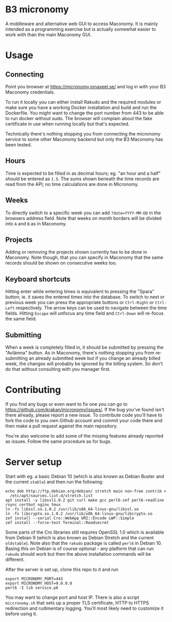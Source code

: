# B3 micronomy

A middleware and alternative web GUI to access Maconomy. It is mainly
intended as a programming exercise but is actually somewhat easier to
work with than the main Maconomy GUI.

# Usage

## Connecting

Point you browser at https://micronomy.jonaseel.se/ and log in with
your B3 Maconomy credentials.

To run it locally you can either install Rakudo and the required
modules or make sure you have a working Docker installation and build
and run the Dockerfile. You might want to change the port number from
443 to be able to run docker without sudo. The browser will complain
about the fake certificate in use when running locally but that's
expected.

Technically there's nothing stopping you from connecting the micronomy
service to some other Maconomy backend but only the B3 Maconomy has
been tested.

## Hours

Time is expected to be filled in as decimal hours; eg. "an hour and a
half" should be entered as `1.5`. The sums shown beneath the time
records are read from the API; no time calculations are done in
Micronomy.

## Weeks

To directly switch to a specific week you can add `?date=YYYY-MM-DD`
in the browsers address field. Note that weeks on month borders will
be divided into `A` and `B` as in Maconomy.

## Projects

Adding or removing the projects shown currently has to be done in
Maconomy. Note though, that you can specify in Maconomy that the same
records should be shown on consecutive weeks too.

## Keyboard shortcuts

Hitting enter while entering times is equivalent to pressing the
"Spara" button; ie. it saves the entered times into the database. To
switch to next or previous week you can press the appropriate buttons
or `Ctrl-Right` or `Ctrl-Left` respectively. The arrow keys can be
used to navigate between the time fields. Hitting `Escape` will
unfocus any time field and `Ctrl-Down` will re-focus the same field.

## Submitting

When a week is completely filled in, it should be submitted by
pressing the "Avlämna" button. As in Maconomy, there's nothing
stopping you from re-submitting an already submitted week but if you
change an already billed week, the changes will probably be ignored by
the billing system. So don't do that without consulting with you
manager first.

# Contributing

If you find any bugs or even want to fix one you can go to
https://github.com/krakan/micronomy/issues/. If the bug you've found
isn't there already, please report a new issue. To contribute code
you'll have to fork the code to you own Github account and commit your
code there and then make a pull request against the main repository.

You're also welcome to add some of the missing features already
reported as issues. Follow the same procedure as for bugs.

# Server setup

Start with eg. a basic Debian 10 (which is also known as Debian Buster
and the current `stable`) and then run the following:

```
echo deb http://ftp.debian.org/debian/ stretch main non-free contrib >
  /etc/apt/sources.list.d/stretch.list
apt install -y libssl1.0.2 git curl make gcc perl6-zef perl6-readline rsync certbot nginx tmux
ln -fs libssl.so.1.0.2 /usr/lib/x86_64-linux-gnu/libssl.so
ln -fs libcrypto.so.1.0.2 /usr/lib/x86_64-linux-gnu/libcrypto.so
zef install --serial Cro::WebApp URI::Encode LWP::Simple
zef install --force-test Terminal::Readsecret
```

Some parts of the Cro libraries still requires OpenSSL 1.0 which is
available from Debian 9 (which is also known as Debian Stretch and the
current `oldstable`). Note also that the `rakudo` package is called
`perl6` in Debian 10. Basing this on Debian is of course optional -
any platform that can run `rakudo` should work but then the above
installation commands will be different.

After the server is set up, clone this repo to it and run

```
export MICRONOMY_PORT=443
export MICRONOMY_HOST=0.0.0.0
perl6 -I lib service.p6
```

You may want to change port and host IP. There is also a script
`miccronomy.sh` that sets up a proper TLS certificate, HTTP to HTTPS
redirection and rudimentary logging. You'll most likely need to
customize it before using it.

